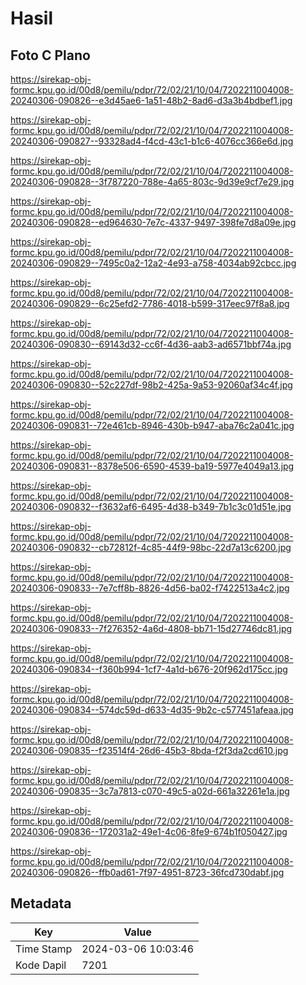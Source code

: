 # Hasil

## Foto C Plano

https://sirekap-obj-formc.kpu.go.id/00d8/pemilu/pdpr/72/02/21/10/04/7202211004008-20240306-090826--e3d45ae6-1a51-48b2-8ad6-d3a3b4bdbef1.jpg

https://sirekap-obj-formc.kpu.go.id/00d8/pemilu/pdpr/72/02/21/10/04/7202211004008-20240306-090827--93328ad4-f4cd-43c1-b1c6-4076cc366e6d.jpg

https://sirekap-obj-formc.kpu.go.id/00d8/pemilu/pdpr/72/02/21/10/04/7202211004008-20240306-090828--3f787220-788e-4a65-803c-9d39e9cf7e29.jpg

https://sirekap-obj-formc.kpu.go.id/00d8/pemilu/pdpr/72/02/21/10/04/7202211004008-20240306-090828--ed964630-7e7c-4337-9497-398fe7d8a09e.jpg

https://sirekap-obj-formc.kpu.go.id/00d8/pemilu/pdpr/72/02/21/10/04/7202211004008-20240306-090829--7495c0a2-12a2-4e93-a758-4034ab92cbcc.jpg

https://sirekap-obj-formc.kpu.go.id/00d8/pemilu/pdpr/72/02/21/10/04/7202211004008-20240306-090829--6c25efd2-7786-4018-b599-317eec97f8a8.jpg

https://sirekap-obj-formc.kpu.go.id/00d8/pemilu/pdpr/72/02/21/10/04/7202211004008-20240306-090830--69143d32-cc6f-4d36-aab3-ad6571bbf74a.jpg

https://sirekap-obj-formc.kpu.go.id/00d8/pemilu/pdpr/72/02/21/10/04/7202211004008-20240306-090830--52c227df-98b2-425a-9a53-92060af34c4f.jpg

https://sirekap-obj-formc.kpu.go.id/00d8/pemilu/pdpr/72/02/21/10/04/7202211004008-20240306-090831--72e461cb-8946-430b-b947-aba76c2a041c.jpg

https://sirekap-obj-formc.kpu.go.id/00d8/pemilu/pdpr/72/02/21/10/04/7202211004008-20240306-090831--8378e506-6590-4539-ba19-5977e4049a13.jpg

https://sirekap-obj-formc.kpu.go.id/00d8/pemilu/pdpr/72/02/21/10/04/7202211004008-20240306-090832--f3632af6-6495-4d38-b349-7b1c3c01d51e.jpg

https://sirekap-obj-formc.kpu.go.id/00d8/pemilu/pdpr/72/02/21/10/04/7202211004008-20240306-090832--cb72812f-4c85-44f9-98bc-22d7a13c6200.jpg

https://sirekap-obj-formc.kpu.go.id/00d8/pemilu/pdpr/72/02/21/10/04/7202211004008-20240306-090833--7e7cff8b-8826-4d56-ba02-f7422513a4c2.jpg

https://sirekap-obj-formc.kpu.go.id/00d8/pemilu/pdpr/72/02/21/10/04/7202211004008-20240306-090833--7f276352-4a6d-4808-bb71-15d27746dc81.jpg

https://sirekap-obj-formc.kpu.go.id/00d8/pemilu/pdpr/72/02/21/10/04/7202211004008-20240306-090834--f360b994-1cf7-4a1d-b676-20f962d175cc.jpg

https://sirekap-obj-formc.kpu.go.id/00d8/pemilu/pdpr/72/02/21/10/04/7202211004008-20240306-090834--574dc59d-d633-4d35-9b2c-c577451afeaa.jpg

https://sirekap-obj-formc.kpu.go.id/00d8/pemilu/pdpr/72/02/21/10/04/7202211004008-20240306-090835--f23514f4-26d6-45b3-8bda-f2f3da2cd610.jpg

https://sirekap-obj-formc.kpu.go.id/00d8/pemilu/pdpr/72/02/21/10/04/7202211004008-20240306-090835--3c7a7813-c070-49c5-a02d-661a32261e1a.jpg

https://sirekap-obj-formc.kpu.go.id/00d8/pemilu/pdpr/72/02/21/10/04/7202211004008-20240306-090836--172031a2-49e1-4c06-8fe9-674b1f050427.jpg

https://sirekap-obj-formc.kpu.go.id/00d8/pemilu/pdpr/72/02/21/10/04/7202211004008-20240306-090826--ffb0ad61-7f97-4951-8723-36fcd730dabf.jpg


## Metadata

| Key        | Value               |
| ---------- | ------------------- |
| Time Stamp | 2024-03-06 10:03:46 |
| Kode Dapil | 7201                |




